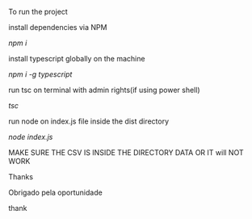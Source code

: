 To run the project

install dependencies via NPM

*npm i*

install typescript globally on the machine

*npm i -g typescript*

run tsc on terminal with admin rights(if using power shell)

*tsc*

run node on index.js file inside the dist directory

*node index.js*

MAKE SURE THE CSV IS INSIDE THE DIRECTORY DATA OR IT will NOT WORK

Thanks

Obrigado pela oportunidade

thank
